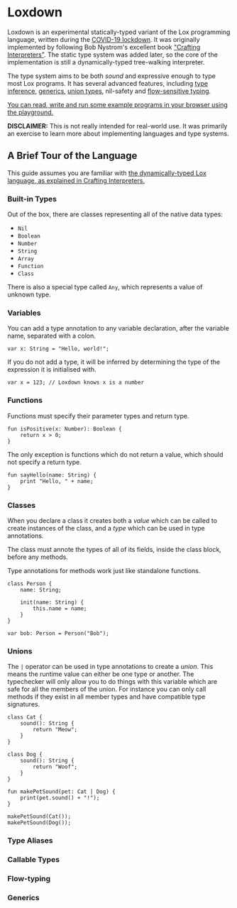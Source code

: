 # Loxdown

Loxdown is an experimental statically-typed variant of the Lox programming language, written during the [COVID-19 lockdown](https://en.wikipedia.org/wiki/COVID-19_pandemic).  It was originally implemented by following Bob Nystrom's excellent book ["Crafting Interpreters"](https://www.craftinginterpreters.com/). The static type system was added later, so the core of the implementation is still a dynamically-typed tree-walking interpreter.

The type system aims to be both *sound* and expressive enough to type most Lox programs. It has several advanced features, including [type inference](https://en.wikipedia.org/wiki/Type_inference), [generics](https://en.wikipedia.org/wiki/Generic_programming), [union types](https://en.wikipedia.org/wiki/Union_type), nil-safety and [flow-sensitive typing](https://en.wikipedia.org/wiki/Flow-sensitive_typing).

[You can read, write and run some example programs in your browser using the playground.](https://davidtimms.github.io/loxdown/playground)

**DISCLAIMER:** This is not really intended for real-world use. It was primarily an exercise to learn more about implementing languages and type systems.

## A Brief Tour of the Language

This guide assumes you are familiar with [the dynamically-typed Lox language, as explained in Crafting Interpreters.](https://www.craftinginterpreters.com/the-lox-language.html)

### Built-in Types

Out of the box, there are classes representing all of the native data types:

- `Nil`
- `Boolean`
- `Number`
- `String`
- `Array`
- `Function`
- `Class`

There is also a special type called `Any`, which represents a value of unknown type.

### Variables

You can add a type annotation to any variable declaration, after the variable name, separated with a colon.

```
var x: String = "Hello, world!";
```

If you do not add a type, it will be inferred by determining the type of the expression it is initialised with.

```
var x = 123; // Loxdown knows x is a number
```

### Functions

Functions must specify their parameter types and return type.

```
fun isPositive(x: Number): Boolean {
    return x > 0;
}
```

The only exception is functions which do not return a value, which should not specify a return type.

```
fun sayHello(name: String) {
    print "Hello, " + name;
}
```

### Classes

When you declare a class it creates both a *value* which can be called to create instances of the class, and a *type* which can be used in type annotations.

The class must annote the types of all of its fields, inside the class block, before any methods.

Type annotations for methods work just like standalone functions.

```
class Person {
    name: String;

    init(name: String) {
        this.name = name;
    }
}

var bob: Person = Person("Bob");
```

### Unions

The `|` operator can be used in type annotations to create a *union*. This means the runtime value can either be one type or another. The typechecker will only allow you to do things with this variable which are safe for all the members of the union. For instance you can only call methods if they exist in all member types and have compatible type signatures.

```
class Cat {
    sound(): String {
        return "Meow";
    }
}

class Dog {
    sound(): String {
        return "Woof";
    }
}

fun makePetSound(pet: Cat | Dog) {
    print(pet.sound() + "!");
}

makePetSound(Cat());
makePetSound(Dog());
```

### Type Aliases

### Callable Types

### Flow-typing

### Generics

